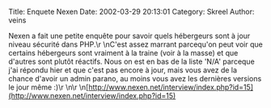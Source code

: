 Title: Enquete Nexen
Date: 2002-03-29 20:13:01
Category: Skreel
Author: veins

Nexen a fait une petite enquête pour savoir quels hébergeurs sont à jour niveau sécurité dans PHP.\r
\nC'est assez marrant parcequ'on peut voir que certains hébergeurs sont vraiment à la traine (voir à la masse) et que d'autres sont plutôt réactifs. Nous on est en bas de la liste 'N/A' parceque j'ai répondu hier et que c'est pas encore à jour, mais vous avez de la chance d'avoir un admin parano,  au moins vous avez les dernières versions le jour même  :)\r
\n\r
\n[http://www.nexen.net/interview/index.php?id=15](http://www.nexen.net/interview/index.php?id=15)